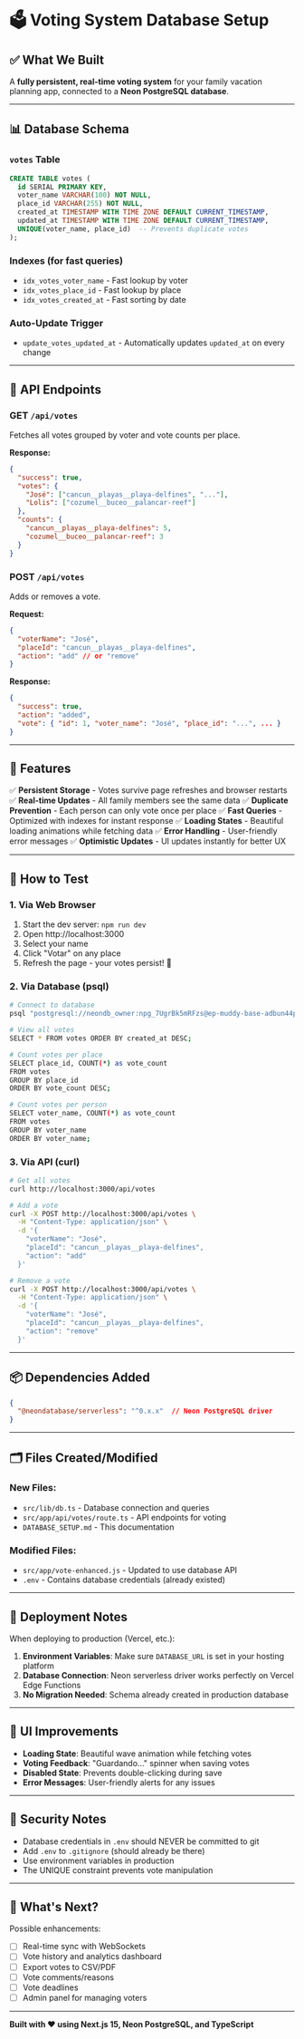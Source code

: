# 🗳️ Voting System Database Setup

## ✅ What We Built

A **fully persistent, real-time voting system** for your family vacation planning app, connected to a **Neon PostgreSQL database**.

---

## 📊 Database Schema

### `votes` Table
```sql
CREATE TABLE votes (
  id SERIAL PRIMARY KEY,
  voter_name VARCHAR(100) NOT NULL,
  place_id VARCHAR(255) NOT NULL,
  created_at TIMESTAMP WITH TIME ZONE DEFAULT CURRENT_TIMESTAMP,
  updated_at TIMESTAMP WITH TIME ZONE DEFAULT CURRENT_TIMESTAMP,
  UNIQUE(voter_name, place_id)  -- Prevents duplicate votes
);
```

### Indexes (for fast queries)
- `idx_votes_voter_name` - Fast lookup by voter
- `idx_votes_place_id` - Fast lookup by place
- `idx_votes_created_at` - Fast sorting by date

### Auto-Update Trigger
- `update_votes_updated_at` - Automatically updates `updated_at` on every change

---

## 🔌 API Endpoints

### GET `/api/votes`
Fetches all votes grouped by voter and vote counts per place.

**Response:**
```json
{
  "success": true,
  "votes": {
    "José": ["cancun__playas__playa-delfines", "..."],
    "Lolis": ["cozumel__buceo__palancar-reef"]
  },
  "counts": {
    "cancun__playas__playa-delfines": 5,
    "cozumel__buceo__palancar-reef": 3
  }
}
```

### POST `/api/votes`
Adds or removes a vote.

**Request:**
```json
{
  "voterName": "José",
  "placeId": "cancun__playas__playa-delfines",
  "action": "add" // or "remove"
}
```

**Response:**
```json
{
  "success": true,
  "action": "added",
  "vote": { "id": 1, "voter_name": "José", "place_id": "...", ... }
}
```

---

## 🎯 Features

✅ **Persistent Storage** - Votes survive page refreshes and browser restarts
✅ **Real-time Updates** - All family members see the same data
✅ **Duplicate Prevention** - Each person can only vote once per place
✅ **Fast Queries** - Optimized with indexes for instant response
✅ **Loading States** - Beautiful loading animations while fetching data
✅ **Error Handling** - User-friendly error messages
✅ **Optimistic Updates** - UI updates instantly for better UX

---

## 🧪 How to Test

### 1. Via Web Browser
1. Start the dev server: `npm run dev`
2. Open http://localhost:3000
3. Select your name
4. Click "Votar" on any place
5. Refresh the page - your votes persist! 🎉

### 2. Via Database (psql)
```bash
# Connect to database
psql "postgresql://neondb_owner:npg_7UgrBk5mRFzs@ep-muddy-base-adbun44p-pooler.c-2.us-east-1.aws.neon.tech/neondb?sslmode=require"

# View all votes
SELECT * FROM votes ORDER BY created_at DESC;

# Count votes per place
SELECT place_id, COUNT(*) as vote_count 
FROM votes 
GROUP BY place_id 
ORDER BY vote_count DESC;

# Count votes per person
SELECT voter_name, COUNT(*) as vote_count 
FROM votes 
GROUP BY voter_name 
ORDER BY voter_name;
```

### 3. Via API (curl)
```bash
# Get all votes
curl http://localhost:3000/api/votes

# Add a vote
curl -X POST http://localhost:3000/api/votes \
  -H "Content-Type: application/json" \
  -d '{
    "voterName": "José",
    "placeId": "cancun__playas__playa-delfines",
    "action": "add"
  }'

# Remove a vote
curl -X POST http://localhost:3000/api/votes \
  -H "Content-Type: application/json" \
  -d '{
    "voterName": "José",
    "placeId": "cancun__playas__playa-delfines",
    "action": "remove"
  }'
```

---

## 📦 Dependencies Added

```json
{
  "@neondatabase/serverless": "^0.x.x"  // Neon PostgreSQL driver
}
```

---

## 🗂️ Files Created/Modified

### New Files:
- `src/lib/db.ts` - Database connection and queries
- `src/app/api/votes/route.ts` - API endpoints for voting
- `DATABASE_SETUP.md` - This documentation

### Modified Files:
- `src/app/vote-enhanced.js` - Updated to use database API
- `.env` - Contains database credentials (already existed)

---

## 🚀 Deployment Notes

When deploying to production (Vercel, etc.):

1. **Environment Variables**: Make sure `DATABASE_URL` is set in your hosting platform
2. **Database Connection**: Neon serverless driver works perfectly on Vercel Edge Functions
3. **No Migration Needed**: Schema already created in production database

---

## 🎨 UI Improvements

- **Loading State**: Beautiful wave animation while fetching votes
- **Voting Feedback**: "Guardando..." spinner when saving votes
- **Disabled State**: Prevents double-clicking during save
- **Error Messages**: User-friendly alerts for any issues

---

## 🔐 Security Notes

- Database credentials in `.env` should NEVER be committed to git
- Add `.env` to `.gitignore` (should already be there)
- Use environment variables in production
- The UNIQUE constraint prevents vote manipulation

---

## 🎉 What's Next?

Possible enhancements:
- [ ] Real-time sync with WebSockets
- [ ] Vote history and analytics dashboard
- [ ] Export votes to CSV/PDF
- [ ] Vote comments/reasons
- [ ] Vote deadlines
- [ ] Admin panel for managing voters

---

**Built with ❤️ using Next.js 15, Neon PostgreSQL, and TypeScript**

